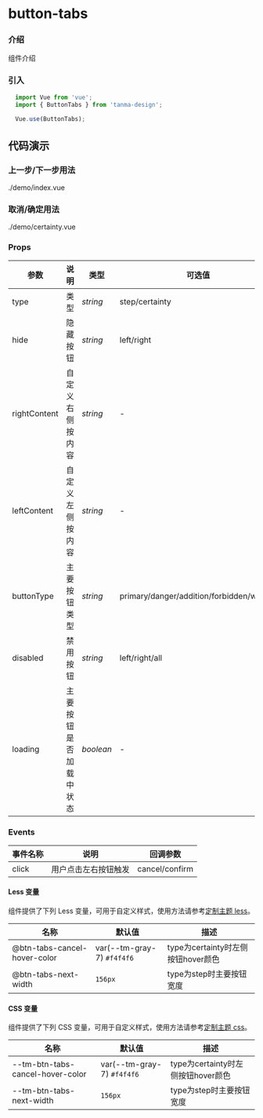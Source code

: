 # button-tabs

### 介绍

组件介绍

### 引入

```js
  import Vue from 'vue';
  import { ButtonTabs } from 'tanma-design';
  
  Vue.use(ButtonTabs);
```

## 代码演示

### 上一步/下一步用法

<demo-code>./demo/index.vue</demo-code>

### 取消/确定用法

<demo-code>./demo/certainty.vue</demo-code>

### Props

参数 | 说明 | 类型 | 可选值 | 默认值
-- | -- | -- | -- | --
type | 类型 | _string_ | step/certainty | step
hide | 	隐藏按钮 | _string_ | left/right | -
rightContent | 自定义右侧按内容	 | _string_ | - | -
leftContent | 自定义左侧按内容 | _string_ | - | -
buttonType | 主要按钮类型 | _string_ | primary/danger/addition/forbidden/wicked | primary
disabled | 禁用按钮 | _string_ | left/right/all | -
loading | 	主要按钮是否加载中状态 | _boolean_ | - | false

### Events
事件名称 | 说明 | 回调参数
-- | -- | --
click | 用户点击左右按钮触发 | cancel/confirm


#### Less 变量

组件提供了下列 Less 变量，可用于自定义样式，使用方法请参考[定制主题 less](#/theme)。

名称 | 默认值 | 描述
-- | -- | --
@btn-tabs-cancel-hover-color | var(--tm-gray-7) `#f4f4f6` | type为certainty时左侧按钮hover颜色
@btn-tabs-next-width | `156px` | type为step时主要按钮宽度



#### CSS 变量

组件提供了下列 CSS 变量，可用于自定义样式，使用方法请参考[定制主题 css](#/theme2)。

名称 | 默认值 | 描述
-- | -- | --
--tm-btn-tabs-cancel-hover-color | var(--tm-gray-7) `#f4f4f6` | type为certainty时左侧按钮hover颜色
--tm-btn-tabs-next-width | `156px` | type为step时主要按钮宽度

